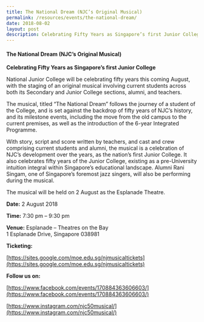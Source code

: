 ```yaml
---
title: The National Dream (NJC’s Original Musical)
permalink: /resources/events/the-national-dream/
date: 2018-08-02
layout: post
description: Celebrating Fifty Years as Singapore’s first Junior College
---
```

#### The National Dream (NJC’s Original Musical)

**Celebrating Fifty Years as Singapore’s first Junior College**

National Junior College will be celebrating fifty years this coming August, with the staging of an original musical involving current students across both its Secondary and Junior College sections, alumni, and teachers.

The musical, titled “The National Dream” follows the journey of a student of the College, and is set against the backdrop of fifty years of NJC’s history, and its milestone events, including the move from the old campus to the current premises, as well as the introduction of the 6-year Integrated Programme.

With story, script and score written by teachers, and cast and crew comprising current students and alumni, the musical is a celebration of NJC’s development over the years, as the nation’s first Junior College. It also celebrates fifty years of the Junior College, existing as a pre-University intuition integral within Singapore’s educational landscape. Alumni Rani Singam, one of Singapore’s foremost jazz singers, will also be performing during the musical.

The musical will be held on 2 August as the Esplanade Theatre.

**Date:** 2 August 2018

**Time:** 7:30 pm – 9:30 pm

**Venue:** Esplanade – Theatres on the Bay  
1 Esplanade Drive, Singapore 038981

**Ticketing:**

[https://sites.google.com/moe.edu.sg/njmusicaltickets](https://sites.google.com/moe.edu.sg/njmusicaltickets)

**Follow us on:**

[https://www.facebook.com/events/170884363606603/](https://www.facebook.com/events/170884363606603/)

[https://www.instagram.com/njc50musical/](https://www.instagram.com/njc50musical/)

